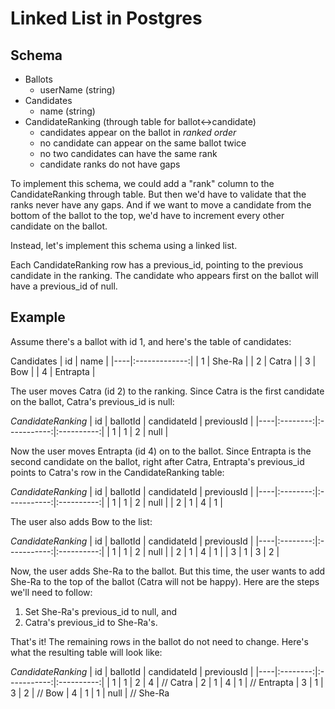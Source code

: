 # Linked List in Postgres

## Schema

- Ballots
  - userName (string)
- Candidates
  - name (string)
- CandidateRanking (through table for ballot<->candidate)
  - candidates appear on the ballot in *ranked order*
  - no candidate can appear on the same ballot twice
  - no two candidates can have the same rank
  - candidate ranks do not have gaps


To implement this schema, we could add a "rank" column to the CandidateRanking through table. But then we'd have to validate that the ranks never have any gaps. And if we want to move a candidate from the bottom of the ballot to the top, we'd have to increment every other candidate on the ballot.

Instead, let's implement this schema using a linked list.

Each CandidateRanking row has a previous_id, pointing to the previous candidate in the ranking. The candidate who appears first on the ballot will have a previous_id of null.

## Example

Assume there's a ballot with id 1, and here's the table of candidates:

Candidates
| id |      name     |
|----|:-------------:|
|  1 |    She-Ra     |
|  2 |    Catra      |
|  3 |    Bow        |
|  4 |    Entrapta   |

The user moves Catra (id 2) to the ranking. Since Catra is the first candidate on the ballot, Catra's previous_id is null:

*CandidateRanking*
| id | ballotId | candidateId | previousId |
|----|:--------:|:-----------:|:----------:|
| 1  |     1    |      2      |    null    |

Now the user moves Entrapta (id 4) on to the ballot. Since Entrapta is the second candidate on the ballot, right after Catra, Entrapta's previous_id points to Catra's row in the CandidateRanking table:

*CandidateRanking*
| id | ballotId | candidateId | previousId |
|----|:--------:|:-----------:|:----------:|
| 1  |     1    |      2      |    null    |
| 2  |     1    |      4      |     1      |

The user also adds Bow to the list:

*CandidateRanking*
| id | ballotId | candidateId | previousId |
|----|:--------:|:-----------:|:----------:|
| 1  |     1    |      2      |    null    |
| 2  |     1    |      4      |     1      |
| 3  |     1    |      3      |     2      |

Now, the user adds She-Ra to the ballot. But this time, the user wants to add She-Ra to the top of the ballot (Catra will not be happy). Here are the steps we'll need to follow:

1. Set She-Ra's previous_id to null, and
2. Catra's previous_id to She-Ra's.

That's it! The remaining rows in the ballot do not need to change. Here's what the resulting table will look like:

*CandidateRanking*
| id | ballotId | candidateId | previousId |
|----|:--------:|:-----------:|:----------:|
| 1  |     1    |      2      |     4      | // Catra
| 2  |     1    |      4      |     1      | // Entrapta
| 3  |     1    |      3      |     2      | // Bow
| 4  |     1    |      1      |    null    | // She-Ra

